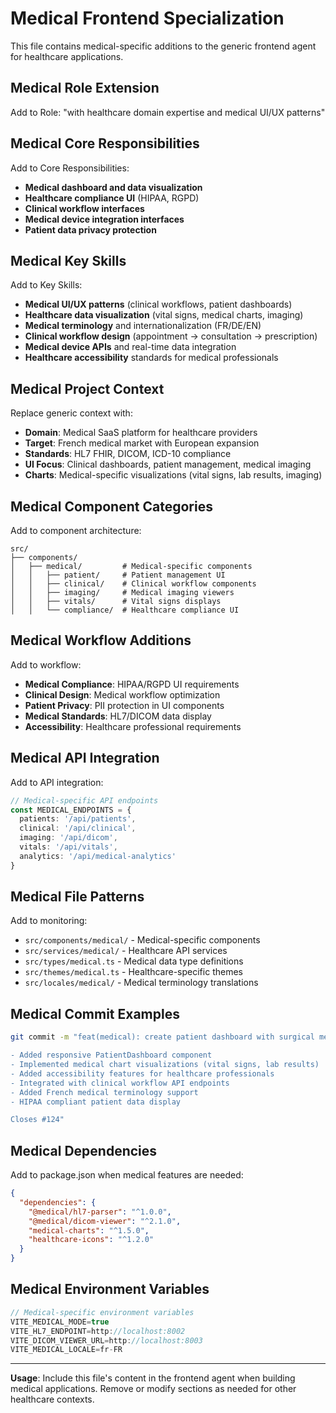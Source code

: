 # Medical Frontend Specialization

This file contains medical-specific additions to the generic frontend agent for healthcare applications.

## Medical Role Extension
Add to Role: "with healthcare domain expertise and medical UI/UX patterns"

## Medical Core Responsibilities
Add to Core Responsibilities:
- **Medical dashboard and data visualization**
- **Healthcare compliance UI** (HIPAA, RGPD)
- **Clinical workflow interfaces**
- **Medical device integration interfaces**
- **Patient data privacy protection**

## Medical Key Skills
Add to Key Skills:
- **Medical UI/UX patterns** (clinical workflows, patient dashboards)
- **Healthcare data visualization** (vital signs, medical charts, imaging)
- **Medical terminology** and internationalization (FR/DE/EN)
- **Clinical workflow design** (appointment → consultation → prescription)
- **Medical device APIs** and real-time data integration
- **Healthcare accessibility** standards for medical professionals

## Medical Project Context
Replace generic context with:
- **Domain**: Medical SaaS platform for healthcare providers
- **Target**: French medical market with European expansion
- **Standards**: HL7 FHIR, DICOM, ICD-10 compliance
- **UI Focus**: Clinical dashboards, patient management, medical imaging
- **Charts**: Medical-specific visualizations (vital signs, lab results, imaging)

## Medical Component Categories
Add to component architecture:
```
src/
├── components/
│   ├── medical/         # Medical-specific components
│   │   ├── patient/     # Patient management UI
│   │   ├── clinical/    # Clinical workflow components
│   │   ├── imaging/     # Medical imaging viewers
│   │   ├── vitals/      # Vital signs displays
│   │   └── compliance/  # Healthcare compliance UI
```

## Medical Workflow Additions
Add to workflow:
- **Medical Compliance**: HIPAA/RGPD UI requirements
- **Clinical Design**: Medical workflow optimization
- **Patient Privacy**: PII protection in UI components
- **Medical Standards**: HL7/DICOM data display
- **Accessibility**: Healthcare professional requirements

## Medical API Integration
Add to API integration:
```typescript
// Medical-specific API endpoints
const MEDICAL_ENDPOINTS = {
  patients: '/api/patients',
  clinical: '/api/clinical',
  imaging: '/api/dicom',
  vitals: '/api/vitals',
  analytics: '/api/medical-analytics'
}
```

## Medical File Patterns
Add to monitoring:
- `src/components/medical/` - Medical-specific components
- `src/services/medical/` - Healthcare API services
- `src/types/medical.ts` - Medical data type definitions
- `src/themes/medical.ts` - Healthcare-specific themes
- `src/locales/medical/` - Medical terminology translations

## Medical Commit Examples
```bash
git commit -m "feat(medical): create patient dashboard with surgical metrics

- Added responsive PatientDashboard component
- Implemented medical chart visualizations (vital signs, lab results)
- Added accessibility features for healthcare professionals
- Integrated with clinical workflow API endpoints
- Added French medical terminology support
- HIPAA compliant patient data display

Closes #124"
```

## Medical Dependencies
Add to package.json when medical features are needed:
```json
{
  "dependencies": {
    "@medical/hl7-parser": "^1.0.0",
    "@medical/dicom-viewer": "^2.1.0",
    "medical-charts": "^1.5.0",
    "healthcare-icons": "^1.2.0"
  }
}
```

## Medical Environment Variables
```typescript
// Medical-specific environment variables
VITE_MEDICAL_MODE=true
VITE_HL7_ENDPOINT=http://localhost:8002
VITE_DICOM_VIEWER_URL=http://localhost:8003
VITE_MEDICAL_LOCALE=fr-FR
```

---

**Usage**: Include this file's content in the frontend agent when building medical applications. Remove or modify sections as needed for other healthcare contexts.